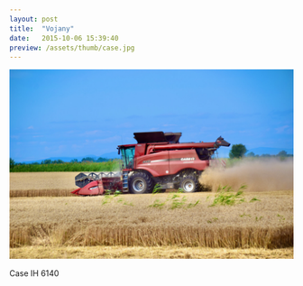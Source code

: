 ```yaml
---
layout: post
title:  "Vojany"
date:   2015-10-06 15:39:40
preview: /assets/thumb/case.jpg
---
```


![Vojany](/assets/img/case.jpg)

Case IH 6140